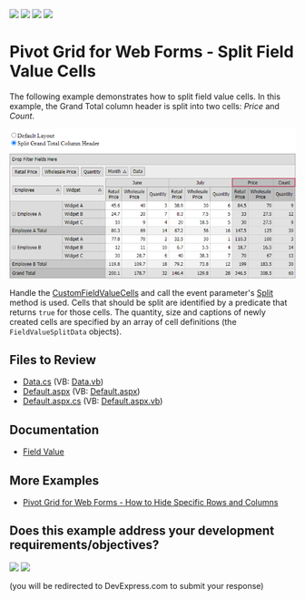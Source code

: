 <!-- default badges list -->
![](https://img.shields.io/endpoint?url=https://codecentral.devexpress.com/api/v1/VersionRange/128577903/23.1.6%2B)
[![](https://img.shields.io/badge/Open_in_DevExpress_Support_Center-FF7200?style=flat-square&logo=DevExpress&logoColor=white)](https://supportcenter.devexpress.com/ticket/details/E2762)
[![](https://img.shields.io/badge/📖_How_to_use_DevExpress_Examples-e9f6fc?style=flat-square)](https://docs.devexpress.com/GeneralInformation/403183)
[![](https://img.shields.io/badge/💬_Leave_Feedback-feecdd?style=flat-square)](#does-this-example-address-your-development-requirementsobjectives)
<!-- default badges end -->
# Pivot Grid for Web Forms - Split Field Value Cells

The following example demonstrates how to split field value cells. In this example, the Grand Total column header is split into two cells: *Price* and *Count*.

![|Pivot Grid](images/screenshot.png)

Handle the [CustomFieldValueCells](https://docs.devexpress.com/AspNet/DevExpress.Web.ASPxPivotGrid.ASPxPivotGrid.CustomFieldValueCells) and call the event parameter's [Split](https://docs.devexpress.com/AspNet/DevExpress.Web.ASPxPivotGrid.PivotCustomFieldValueCellsEventArgs.Split.overloads) method is used. Cells that should be split are identified by a predicate that returns `true` for those cells. The quantity, size and captions of newly created cells are specified by an array of cell definitions (the `FieldValueSplitData` objects).

## Files to Review

* [Data.cs](./CS/ASPxPivotGrid_SplittingCells/Data.cs) (VB: [Data.vb](./VB/ASPxPivotGrid_SplittingCells/Data.vb))
* [Default.aspx](./CS/ASPxPivotGrid_SplittingCells/Default.aspx) (VB: [Default.aspx](./VB/ASPxPivotGrid_SplittingCells/Default.aspx))
* [Default.aspx.cs](./CS/ASPxPivotGrid_SplittingCells/Default.aspx.cs) (VB: [Default.aspx.vb](./VB/ASPxPivotGrid_SplittingCells/Default.aspx.vb))

## Documentation

* [Field Value](https://docs.devexpress.com/AspNet/3597/components/pivot-grid/ui-elements/field-value)

## More Examples

- [Pivot Grid for Web Forms - How to Hide Specific Rows and Columns](https://github.com/DevExpress-Examples/how-to-hide-particular-rows-and-columns-e2767)



<!-- feedback -->
## Does this example address your development requirements/objectives?

[<img src="https://www.devexpress.com/support/examples/i/yes-button.svg"/>](https://www.devexpress.com/support/examples/survey.xml?utm_source=github&utm_campaign=web-forms-pivot-grid-split-field-value-cells&~~~was_helpful=yes) [<img src="https://www.devexpress.com/support/examples/i/no-button.svg"/>](https://www.devexpress.com/support/examples/survey.xml?utm_source=github&utm_campaign=web-forms-pivot-grid-split-field-value-cells&~~~was_helpful=no)

(you will be redirected to DevExpress.com to submit your response)
<!-- feedback end -->
